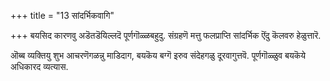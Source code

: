 +++
title = "13 सांदर्भिकवागि"

+++
बयसिद कारणवु अडॆतडॆयिल्लदॆ पूर्णगॊळ्ळबहुदु. संग्रहणॆ मत्तु फलप्राप्ति सांदर्भिक ऎंदु कॆलवरु हेळुत्तारॆ.

ऒब्ब व्यक्तियु शुभ आचरणॆगळन्नु माडिदाग, बयकॆय बग्गॆ इरुव संदेहगळु दूरवागुत्तवॆ. पूर्णगॊळ्ळुव बयकॆये अधिकारद व्यत्यास.

